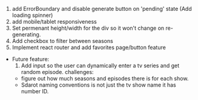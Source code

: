 1. add ErrorBoundary and disable generate button on 'pending' state (Add loading spinner)
2. add mobile/tablet responsiveness
3. Set permenant height/width for the div so it won't change on re-generating.
4. Add checkbox to filter between seasons
5. Implement react router and add favorites page/button feature

- Future feature:
  1.  Add input so the user can dynamically enter a tv series and get random episode.
      challenges:
  - figure out how much seasons and episodes there is for each show.
  - Sdarot naming conventions is not just the tv show name it has number ID.
